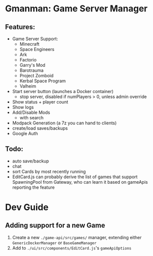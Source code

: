 # Gmanman: Game Server Manager

## Features:

- Game Server Support:
  - Minecraft
  - Space Engineers
  - Ark
  - Factorio
  - Garry's Mod
  - Barotrauma
  - Project Zomboid
  - Kerbal Space Program
  - Valheim
- Start server button (launches a Docker container)
  - stop server, disabled if numPlayers > 0, unless admin override
- Show status + player count
- Show logs
- Add/Disable Mods
  - with search
- Modpack Generation (a 7z you can hand to clients)
- create/load saves/backups
- Google Auth

## Todo:

- auto save/backup
- chat
- sort Cards by most recently running
- EditCard.js can probably derive the list of games that support SpawningPool from Gateway, who can learn it based on gameApis reporting the feature

# Dev Guide

## Adding support for a new Game

1. Create a new `./game-api/src/games/` manager, extending either `GenericDockerManager` or `BaseGameManager`
2. Add to `./ui/src/components/EditCard.js`'s `gameApiOptions`
